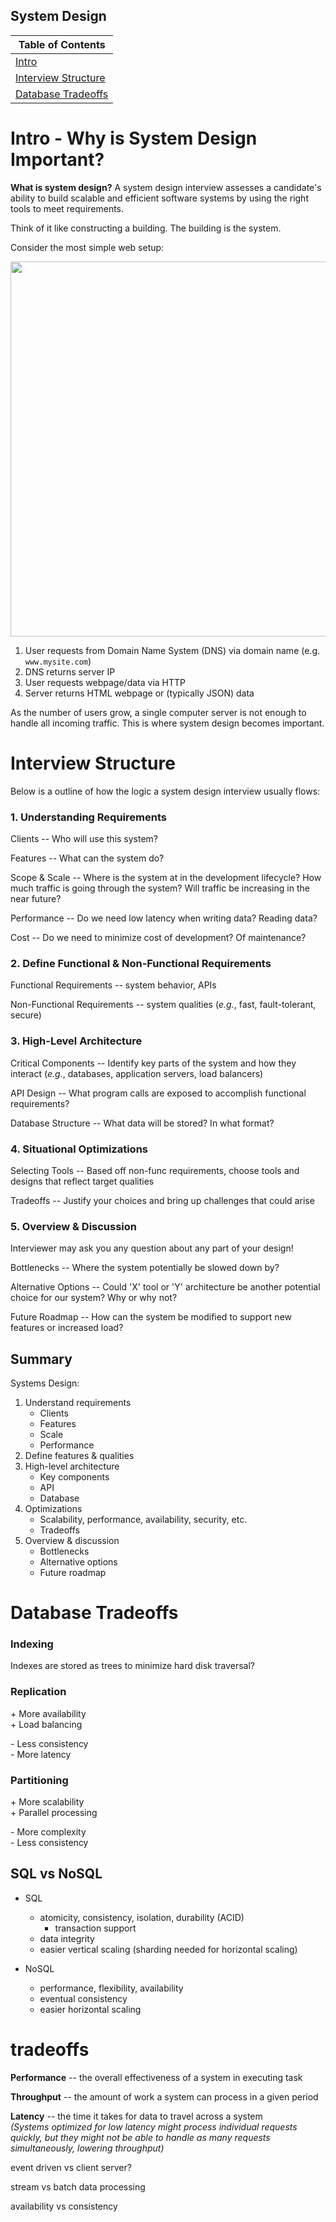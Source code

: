 ## System Design


| Table of Contents |
| ----------------- |
| [Intro](#intro) |
| [Interview Structure](#structure) |
| [Database Tradeoffs](#database_tradeoffs) |


# <a id="intro"></a> Intro - Why is System Design Important?

**What is system design?** A system design interview assesses a candidate's ability to build scalable and efficient software systems by using the right tools to meet requirements.

Think of it like constructing a building. The building is the system.

Consider the most simple web setup:

<img src="../img/web_traffic.png" width="600"><br>

1. User requests from Domain Name System (DNS) via domain name (e.g. `www.mysite.com`)
2. DNS returns server IP
3. User requests webpage/data via HTTP
4. Server returns HTML webpage or (typically JSON) data

As the number of users grow, a single computer server is not enough to handle all incoming traffic. This is where system design becomes important.

# <a id="structure"></a> Interview Structure

Below is a outline of how the logic a system design interview usually flows:

### 1. Understanding Requirements

Clients -- Who will use this system?

Features -- What can the system do?

Scope & Scale -- Where is the system at in the development lifecycle? How much traffic is going through the system? Will traffic be increasing in the near future?

Performance -- Do we need low latency when writing data? Reading data?

Cost -- Do we need to minimize cost of development? Of maintenance?

### 2. Define Functional & Non-Functional Requirements

Functional Requirements -- system behavior, APIs

Non-Functional Requirements -- system qualities (*e.g.*, fast, fault-tolerant, secure)

### 3. High-Level Architecture

Critical Components -- Identify key parts of the system and how they interact (*e.g.*, databases, application servers, load balancers)

API Design -- What program calls are exposed to accomplish functional requirements?

Database Structure -- What data will be stored? In what format?

### 4. Situational Optimizations

Selecting Tools -- Based off non-func requirements, choose tools and designs that reflect target qualities

Tradeoffs -- Justify your choices and bring up challenges that could arise

### 5. Overview & Discussion

Interviewer may ask you any question about any part of your design!

Bottlenecks -- Where the system potentially be slowed down by?

Alternative Options -- Could 'X' tool or 'Y' architecture be another potential choice for our system? Why or why not?

Future Roadmap -- How can the system be modified to support new features or increased load?

## Summary

Systems Design:

1. Understand requirements
    - Clients
    - Features
    - Scale
    - Performance
2. Define features & qualities
3. High-level architecture
    - Key components
    - API
    - Database
4. Optimizations
    - Scalability, performance, availability, security, etc.
    - Tradeoffs
5. Overview & discussion
    - Bottlenecks
    - Alternative options
    - Future roadmap

# <a id="database_tradeoffs"></a> Database Tradeoffs

### Indexing

Indexes are stored as trees to minimize hard disk traversal?

### Replication

\+ More availability  
\+ Load balancing

\- Less consistency  
\- More latency

### Partitioning

\+ More scalability  
\+ Parallel processing

\- More complexity  
\- Less consistency


## SQL vs NoSQL 

- SQL
    - atomicity, consistency, isolation, durability (ACID)
        - transaction support
    - data integrity
    - easier vertical scaling (sharding needed for horizontal scaling)

- NoSQL
    - performance, flexibility, availability
    - eventual consistency
    - easier horizontal scaling

# tradeoffs

**Performance** -- the overall effectiveness of a system in executing task

**Throughput** -- the amount of work a system can process in a given period

**Latency** -- the time it takes for data to travel across a system  
*(Systems optimized for low latency might process individual requests quickly, but they might not be able to handle as many requests simultaneously, lowering throughput)*

event driven vs client server?

stream vs batch data processing

availability vs consistency
